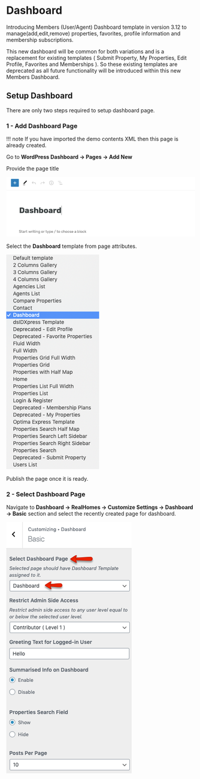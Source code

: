 # Dashboard

Introducing Members (User/Agent) Dashboard template in version 3.12 to manage(add,edit,remove) properties, favorites, profile information and membership subscriptions. 

This new dashboard will be common for both variations and is a replacement for existing templates ( Submit Property, My Properties, Edit Profile, Favorites and Memberships ).
So these existing templates are deprecated as all future functionality will be introduced within this new Members Dashboard.

## Setup Dashboard

There are only two steps required to setup dashboard page.

### 1 - Add Dashboard Page

!!! note
    If you have imported the demo contents XML then this page is already created.

Go to **WordPress Dashboard → Pages → Add New**

Provide the page title 

![Add Dashboard Page](images/dashboard/add-dashboard-page.png)

Select the **Dashboard** template from page attributes.

![Dashboard Page Template](images/dashboard/dashboard-page-template.png)

Publish the page once it is ready.

### 2 - Select Dashboard Page 

Navigate to **Dashboard → RealHomes → Customize Settings → Dashboard → Basic** section and select the recently created page for dashboard.

![Dashboard Page Selection](images/dashboard/dashboard-page-selection.png)